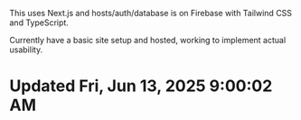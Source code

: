 This uses Next.js and hosts/auth/database is on Firebase with Tailwind CSS and TypeScript.

Currently have a basic site setup and hosted, working to implement actual usability.
# Updated Fri, Jun 13, 2025  9:00:02 AM
